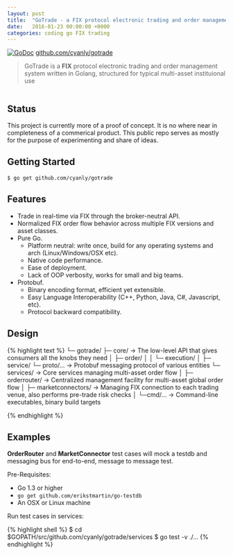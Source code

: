 ```yaml
---
layout: post
title:  "GoTrade - a FIX protocol electronic trading and order management system written in Golang"
date:   2016-01-23 00:00:00 +0000
categories: coding go FIX trading
---
```


[![GoDoc](https://godoc.org/github.com/cyanly/gotrade?status.png)](https://godoc.org/github.com/cyanly/gotrade)
[github.com/cyanly/gotrade](https://github.com/cyanly/gotrade)

> GoTrade is a **FIX** protocol electronic trading and order management system written in Golang, structured for typical multi-asset instituional use

<p align="center">
  <img src="https://cdn.rawgit.com/cyanly/gotrade/gh-pages/orderrouting.svg" alt=""/>
</p>


## Status
This project is currently more of a proof of concept. It is no where near in completeness of a commerical product. This public repo serves as mostly for the purpose of experimenting and share of ideas.

## Getting Started
```
$ go get github.com/cyanly/gotrade
```

## Features

- Trade in real-time via FIX through the broker-neutral API.
- Normalized FIX order flow behavior across multiple FIX versions and asset classes.
- Pure Go.
  - Platform neutral: write once, build for any operating systems and arch (Linux/Windows/OSX etc).
  - Native code performance.
  - Ease of deployment.
  - Lack of OOP verbosity, works for small and big teams.
- Protobuf.
  - Binary encoding format, efficient yet extensible.
  - Easy Language Interoperability (C++, Python, Java, C#, Javascript, etc).
  - Protocol backward compatibility.

## Design
{% highlight text %}
└─ gotrade/
   ├─ core/                 -> The low-level API that gives consumers all the knobs they need
   │  ├─ order/
   │  │  └─ execution/
   │  ├─ service/
   └─ proto/...             -> Protobuf messaging protocol of various entities
   └─ services/             -> Core services managing multi-asset order flow
   │  ├─ orderrouter/       -> Centralized management facility for multi-asset global order flow
   │  ├─ marketconnectors/  -> Managing FIX connection to each trading venue, also performs pre-trade risk checks
   │
   └─cmd/...                -> Command-line executables, binary build targets

{% endhighlight %}


## Examples
**OrderRouter** and **MarketConnector** test cases will mock a testdb and messaging bus for end-to-end, message to message test.

Pre-Requisites:

  - Go 1.3 or higher
  - ``` go get github.com/erikstmartin/go-testdb ```
  - An OSX or Linux machine

Run test cases in services:

{% highlight shell %}
$ cd $GOPATH/src/github.com/cyanly/gotrade/services
$ go test -v ./...
{% endhighlight %}

<p align="center">
  <img src="https://cdn.rawgit.com/cyanly/gotrade/gh-pages/servicestest.png" alt=""/>
</p>
